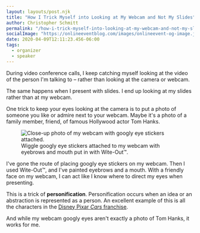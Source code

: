 ```yaml
---
layout: layouts/post.njk
title: "How I Trick Myself into Looking at My Webcam and Not My Slides"
author: Christopher Schmitt
permalink: "/how-i-trick-myself-into-looking-at-my-webcam-and-not-my-slides/"
socialImage: "https://onlineeventblog.com/images/onlineevent-og-image.jpg"
date: 2020-04-09T12:11:23.456-06:00
tags:
  - organizer
  - speaker
---
```


During video conference calls, I keep catching myself looking at the video of the person I'm talking to – rather than looking at the camera or webcam.

The same happens when I present with slides. I end up looking at my slides rather than at my webcam.

One trick to keep your eyes looking at the camera is to put a photo of someone you like or admire next to your webcam. Maybe it's a photo of a family member, friend, of famous Hollywood actor Tom Hanks.

<figure>
    <img src="/images/blog/2020-04-09-webcam.jpg" alt="Close-up photo of my webcam with googly eye stickers attached." loading="lazy">
    <figcaption>Wiggle googly eye stickers attached to my webcam with eyebrows and mouth put in with Wite-Out&trade;.</figcaption>
</figure>

I've gone the route of placing googly eye stickers on my webcam. Then I used Wite-Out&trade;, and I've painted eyebrows and a mouth. With a friendly face on my webcam, I can act like I know where to direct my eyes when presenting.

This is a trick of **personification**. Personification occurs when an idea or an abstraction is represented as a person. An excellent example of this is all the characters in the [Disney Pixar _Cars_ franchise](https://cars.disney.com/).

And while my webcam googly eyes aren't exactly a photo of Tom Hanks, it works for me.






